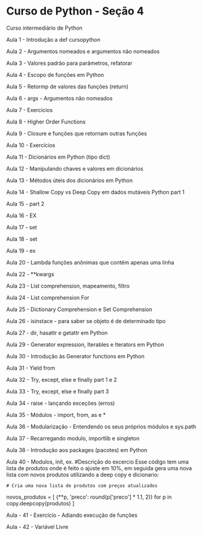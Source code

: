 
# Curso de Python - Seção 4


Curso intermediário de Python

Aula 1 - Introdução a def cursopython

Aula 2 - Argumentos nomeados e argumentos não nomeados

Aula 3 - Valores padrão para parâmetros, refatorar

Aula 4 - Escopo de funções em Python

Aula 5 - Retormp de valores das funções (return)

Aula 6 - args -  Argumentos não nomeados

Aula 7 - Exercícios

Aula 8 - Higher Order Functions

Aula 9 - Closure e funções que retornam outras funções

Aula 10 - Exercícios  

Aula 11 - Dicionários em Python (tipo dict)

Aula 12 - Manipulando chaves e valores em dicionários

Aula 13 -  Métodos úteis dos dicionários em Python

Aula 14 - Shallow Copy vs Deep Copy em dados mutáveis Python part 1

Aula 15 - part 2

Aula 16 - EX

Aula 17 - set

Aula 18 - set

Aula 19 - ex

Aula 20 - Lambda funções anônimas que contém apenas uma linha

Aula 22 - **kwargs

Aula 23 - List comprehension, mapeamento, filtro

Aula 24 - List comprehension For

Aula 25 - Dictionary Comprehension e Set Comprehension

Aula 26 - isinstace - para saber se objeto é de determinado tipo

Aula 27 - dir, hasattr e getattr em Python

Aula 29 - Generator expression, Iterables e Iterators em Python

Aula 30 - Introdução às Generator functions em Python

Aula 31 - Yield from

Aula 32 - Try, except, else e finally part 1 e 2

Aula 33 - Try, except, else e finally part 3

Aula 34 - raise - lançando exceções (erros)

Aula 35 - Módulos - import, from, as e *

Aula 36 - Modularização - Entendendo os seus próprios módulos e sys.path

Aula 37 - Recarregando modulo, importlib e singleton

Aula 38 -  Introdução aos packages (pacotes) em Python

Aula 40 - Modulos, init, ex.
#Descrição do excercio 
    Esse código tem uma lista de produtos onde é feito o ajuste em 10%,  em seguida gera uma nova lista com novos produtos utilizando a deep copy e dicionario:

    # Cria uma nova lista de produtos com preços atualizados
novos_produtos = [
    {**p, 'preco': round(p['preco'] * 1.1, 2)} 
    for p in copy.deepcopy(produtos)
]

Aula - 41 - Exercício - Adiando execução de funções

Aula - 42 -  Variável Livre

